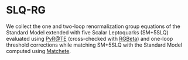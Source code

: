 # SLQ-RG
We collect the one and two-loop renormalization group equations of the Standard Model extended with five Scalar Leptoquarks (SM+5SLQ) evaluated using [PyR@TE](https://github.com/LSartore/pyrate) (cross-checked with [RGBeta](https://github.com/aethomsen/RGBeta)) and one-loop threshold corrections while matching SM+5SLQ with the Standard Model computed using [Matchete](https://gitlab.com/matchete/matchete).
